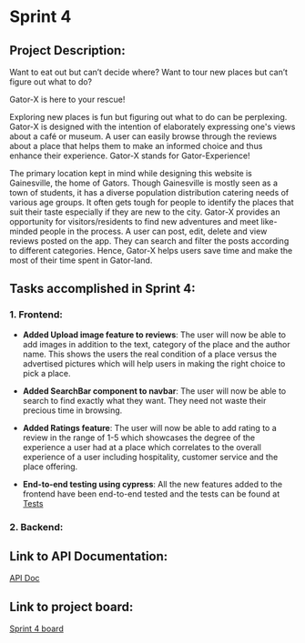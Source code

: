# Sprint 4 

## Project Description:
Want to eat out but can’t decide where? Want to tour new places but can’t figure out what to do?

Gator-X is here to your rescue!

Exploring new places is fun but figuring out what to do can be perplexing. Gator-X is designed with the intention of elaborately expressing one's views about a café or museum. A user can easily browse through the reviews about a place that helps them to make an informed choice and thus enhance their experience. Gator-X stands for Gator-Experience! 

The primary location kept in mind while designing this website is Gainesville, the home of Gators. Though Gainesville is mostly seen as a town of students, it has a diverse population distribution catering needs of various age groups. It often gets tough for people to identify the places that suit their taste especially if they are new to the city. Gator-X provides an opportunity for visitors/residents to find new adventures and meet like-minded people in the process. A user can post, edit, delete and view reviews posted on the app. They can search and filter the posts according to different categories. Hence, Gator-X helps users save time and make the most of their time spent in Gator-land.

## Tasks accomplished in Sprint 4:
### 1. Frontend:
* **Added Upload image feature to reviews**: The user will now be able to add images in addition to the text, category of the place and the author name. This shows the users the real condition of a place versus the advertised pictures which will help users in making the right choice to pick a place.

* **Added SearchBar component to navbar**: The user will now be able to search to find exactly what they want. They need not waste their precious time in browsing.

* **Added Ratings feature**: The user will now be able to add rating to a review in the range of 1-5 which showcases the degree of the experience a user had at a place which correlates to the overall experience of a user including hospitality, customer service and the place offering.

* **End-to-end testing using cypress**: All the new features added to the frontend have been end-to-end tested and the tests can be found at [Tests](https://github.com/kamalsairajk/Gator-X/tree/main/frontend/cypress)

### 2. Backend:


## Link to API Documentation:
[API Doc](https://github.com/kamalsairajk/Gator-X/blob/main/backend/API%20Doc.MD)

## Link to project board: 
[Sprint 4 board](https://github.com/kamalsairajk/Gator-X/projects/4)

